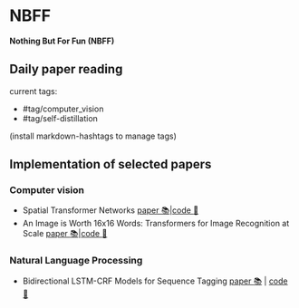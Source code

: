 # NBFF
**Nothing But For Fun (NBFF)**

## Daily paper reading
current tags: 

- #tag/computer_vision 
- #tag/self-distillation

(install markdown-hashtags to manage tags)

## Implementation of selected papers
### Computer vision
- Spatial Transformer Networks [paper :books:](https://arxiv.org/abs/1506.02025)|[code :hammer:](implementation_of_papers/Spatial%20Transformer%20Networks/)
- An Image is Worth 16x16 Words: Transformers for Image Recognition at Scale [paper :books:](https://arxiv.org/abs/2010.11929)|[code :hammer:](implementation_of_papers/Vison%20Transformers/)


### Natural Language Processing
- Bidirectional LSTM-CRF Models for Sequence Tagging [paper :books:](https://arxiv.org/abs/1508.01991) | [code :hammer:](implementation_of_papers/Bidirectional%20LSTM-CRF%20Models%20for%20Sequence%20Tagging/)
